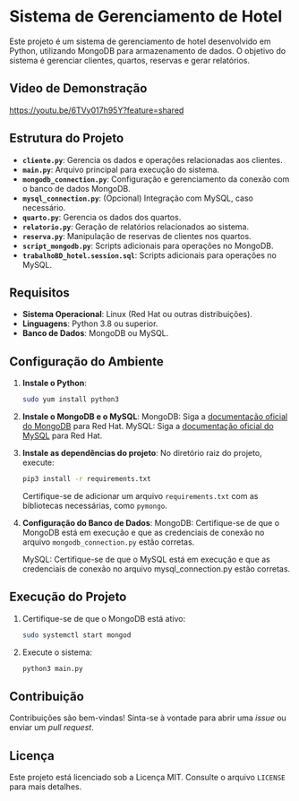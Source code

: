 
# Sistema de Gerenciamento de Hotel

Este projeto é um sistema de gerenciamento de hotel desenvolvido em Python, utilizando MongoDB para armazenamento de dados. 
O objetivo do sistema é gerenciar clientes, quartos, reservas e gerar relatórios.

## Video de Demonstração
https://youtu.be/6TVy017h95Y?feature=shared

## Estrutura do Projeto

- **`cliente.py`**: Gerencia os dados e operações relacionadas aos clientes.
- **`main.py`**: Arquivo principal para execução do sistema.
- **`mongodb_connection.py`**: Configuração e gerenciamento da conexão com o banco de dados MongoDB.
- **`mysql_connection.py`**: (Opcional) Integração com MySQL, caso necessário.
- **`quarto.py`**: Gerencia os dados dos quartos.
- **`relatorio.py`**: Geração de relatórios relacionados ao sistema.
- **`reserva.py`**: Manipulação de reservas de clientes nos quartos.
- **`script_mongodb.py`**: Scripts adicionais para operações no MongoDB.
- **`trabalhoBD_hotel.session.sql`**: Scripts adicionais para operações no MySQL.

## Requisitos

- **Sistema Operacional**: Linux (Red Hat ou outras distribuições).
- **Linguagens**: Python 3.8 ou superior.
- **Banco de Dados**: MongoDB ou MySQL.

## Configuração do Ambiente

1. **Instale o Python**:
   ```bash
   sudo yum install python3
   ```

2. **Instale o MongoDB e o MySQL**:
   MongoDB: Siga a [documentação oficial do MongoDB](https://www.mongodb.com/docs/manual/installation/) para Red Hat.
   MySQL: Siga a [documentação oficial do MySQL](https://dev.mysql.com/doc/mysql-yum-repo-quick-guide/en/?form=MG0AV3) para Red Hat.


3. **Instale as dependências do projeto**:
   No diretório raiz do projeto, execute:
   ```bash
   pip3 install -r requirements.txt
   ```

   Certifique-se de adicionar um arquivo `requirements.txt` com as bibliotecas necessárias, como `pymongo`.

4. **Configuração do Banco de Dados**:
   MongoDB: Certifique-se de que o MongoDB está em execução e que as credenciais de conexão no arquivo `mongodb_connection.py` estão corretas.

   MySQL: Certifique-se de que o MySQL está em execução e que as credenciais de conexão no arquivo mysql_connection.py estão corretas.

## Execução do Projeto

1. Certifique-se de que o MongoDB está ativo:
   ```bash
   sudo systemctl start mongod
   ```

2. Execute o sistema:
   ```bash
   python3 main.py
   ```

## Contribuição

Contribuições são bem-vindas! Sinta-se à vontade para abrir uma *issue* ou enviar um *pull request*.

## Licença

Este projeto está licenciado sob a Licença MIT. Consulte o arquivo `LICENSE` para mais detalhes.
